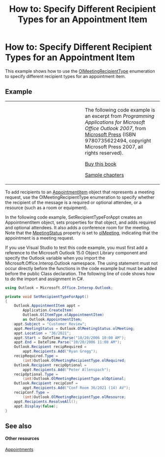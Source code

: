 ﻿---
title: 'How to: Specify Different Recipient Types for an Appointment Item'
TOCTitle: 'How to: Specify Different Recipient Types for an Appointment Item'
ms:assetid: 83aedc8f-adc0-453d-8e71-1bb9aacc7993
ms:mtpsurl: https://msdn.microsoft.com/en-us/library/Ff184622(v=office.15)
ms:contentKeyID: 55119807
ms.date: 07/24/2014
mtps_version: v=office.15
dev_langs:
- csharp
---

# How to: Specify Different Recipient Types for an Appointment Item

This example shows how to use the [OlMeetingRecipientType](https://msdn.microsoft.com/en-us/library/bb623431\(v=office.15\)) enumeration to specify different recipient types for an appointment item.

## Example

<table>
<colgroup>
<col style="width: 50%" />
<col style="width: 50%" />
</colgroup>
<tbody>
<tr class="odd">
<td><p></p></td>
<td><p>The following code example is an excerpt from <em>Programming Applications for Microsoft Office Outlook 2007</em>, from <a href="http://www.microsoft.com/learning/books/default.mspx">Microsoft Press</a> (ISBN 9780735622494, copyright Microsoft Press 2007, all rights reserved).</p>
<p><a href="http://www.amazon.com/gp/product/0735622493?ie=utf8%26tag=msmsdn-20%26linkcode=as2%26camp=1789%26creative=9325%26creativeasin=0735622493">Buy this book</a></p>
<p><a href="https://msdn.microsoft.com/en-us/library/cc513844(v=office.15)">Sample chapters</a></p></td>
</tr>
</tbody>
</table>


To add recipients to an [AppointmentItem](https://msdn.microsoft.com/en-us/library/bb645611\(v=office.15\)) object that represents a meeting request, use the OlMeetingRecipientType enumeration to specify whether the recipient of the message is a required or optional attendee, or a resource (such as a room or equipment).

In the following code example, SetRecipientTypeForAppt creates an AppointmentItem object, sets properties for that object, and adds required and optional attendees. It also adds a conference room for the meeting. Note that the [MeetingStatus](https://msdn.microsoft.com/en-us/library/bb611417\(v=office.15\)) property is set to [olMeeting](https://msdn.microsoft.com/en-us/library/bb644590\(v=office.15\)), indicating that the appointment is a meeting request.

If you use Visual Studio to test this code example, you must first add a reference to the Microsoft Outlook 15.0 Object Library component and specify the Outlook variable when you import the Microsoft.Office.Interop.Outlook namespace. The using statement must not occur directly before the functions in the code example but must be added before the public Class declaration. The following line of code shows how to do the import and assignment in C\#.

``` csharp
using Outlook = Microsoft.Office.Interop.Outlook;
```

``` csharp
private void SetRecipientTypeForAppt()
{
    Outlook.AppointmentItem appt =
        Application.CreateItem(
        Outlook.OlItemType.olAppointmentItem)
        as Outlook.AppointmentItem;
    appt.Subject = "Customer Review";
    appt.MeetingStatus = Outlook.OlMeetingStatus.olMeeting;
    appt.Location = "36/2021";
    appt.Start = DateTime.Parse("10/20/2006 10:00 AM");
    appt.End = DateTime.Parse("10/20/2006 11:00 AM");
    Outlook.Recipient recipRequired =
        appt.Recipients.Add("Ryan Gregg");
    recipRequired.Type =
        (int)Outlook.OlMeetingRecipientType.olRequired;
    Outlook.Recipient recipOptional =
        appt.Recipients.Add("Peter Allenspach");
    recipOptional.Type =
        (int)Outlook.OlMeetingRecipientType.olOptional;
    Outlook.Recipient recipConf =
        appt.Recipients.Add("Conf Room 36/2021 (14) AV");
    recipConf.Type =
        (int)Outlook.OlMeetingRecipientType.olResource;
    appt.Recipients.ResolveAll();
    appt.Display(false);
}
```

## See also

#### Other resources

[Appointments](appointments.md)

